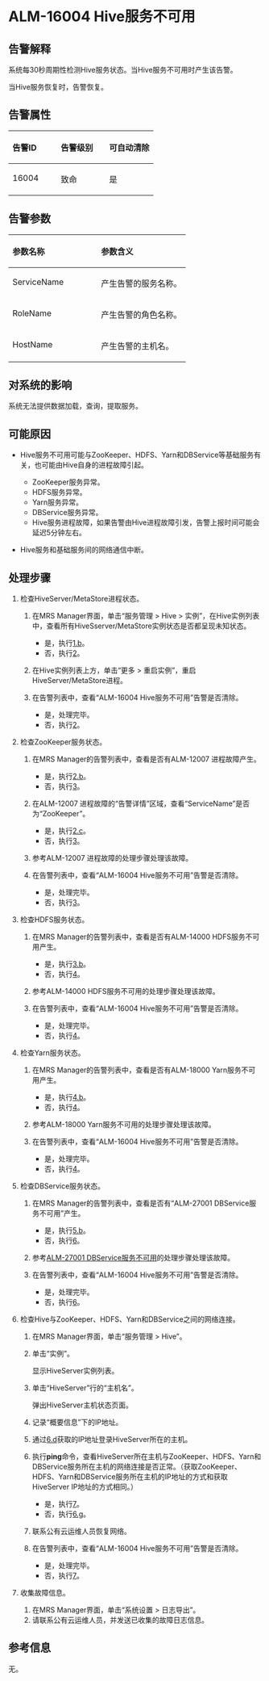 # ALM-16004 Hive服务不可用<a name="ZH-CN_TOPIC_0093195061"></a>

## 告警解释<a name="zh-cn_topic_0035998735_section28799665"></a>

系统每30秒周期性检测Hive服务状态。当Hive服务不可用时产生该告警。

当Hive服务恢复时，告警恢复。

## 告警属性<a name="zh-cn_topic_0035998735_section57870399"></a>

<a name="zh-cn_topic_0035998735_table22774600"></a>
<table><thead align="left"><tr id="zh-cn_topic_0035998735_row4640007"><th class="cellrowborder" valign="top" width="33.33333333333333%" id="mcps1.1.4.1.1"><p id="zh-cn_topic_0035998735_p40296320"><a name="zh-cn_topic_0035998735_p40296320"></a><a name="zh-cn_topic_0035998735_p40296320"></a>告警ID</p>
</th>
<th class="cellrowborder" valign="top" width="33.33333333333333%" id="mcps1.1.4.1.2"><p id="zh-cn_topic_0035998735_p42776493"><a name="zh-cn_topic_0035998735_p42776493"></a><a name="zh-cn_topic_0035998735_p42776493"></a>告警级别</p>
</th>
<th class="cellrowborder" valign="top" width="33.33333333333333%" id="mcps1.1.4.1.3"><p id="zh-cn_topic_0035998735_p42343927"><a name="zh-cn_topic_0035998735_p42343927"></a><a name="zh-cn_topic_0035998735_p42343927"></a>可自动清除</p>
</th>
</tr>
</thead>
<tbody><tr id="zh-cn_topic_0035998735_row7306053"><td class="cellrowborder" valign="top" width="33.33333333333333%" headers="mcps1.1.4.1.1 "><p id="zh-cn_topic_0035998735_p54919424"><a name="zh-cn_topic_0035998735_p54919424"></a><a name="zh-cn_topic_0035998735_p54919424"></a>16004</p>
</td>
<td class="cellrowborder" valign="top" width="33.33333333333333%" headers="mcps1.1.4.1.2 "><p id="zh-cn_topic_0035998735_p19288335"><a name="zh-cn_topic_0035998735_p19288335"></a><a name="zh-cn_topic_0035998735_p19288335"></a>致命</p>
</td>
<td class="cellrowborder" valign="top" width="33.33333333333333%" headers="mcps1.1.4.1.3 "><p id="zh-cn_topic_0035998735_p18851291"><a name="zh-cn_topic_0035998735_p18851291"></a><a name="zh-cn_topic_0035998735_p18851291"></a>是</p>
</td>
</tr>
</tbody>
</table>

## 告警参数<a name="zh-cn_topic_0035998735_section51071544"></a>

<a name="zh-cn_topic_0035998735_table50559563"></a>
<table><thead align="left"><tr id="zh-cn_topic_0035998735_row19612160"><th class="cellrowborder" valign="top" width="50%" id="mcps1.1.3.1.1"><p id="zh-cn_topic_0035998735_p45081147"><a name="zh-cn_topic_0035998735_p45081147"></a><a name="zh-cn_topic_0035998735_p45081147"></a>参数名称</p>
</th>
<th class="cellrowborder" valign="top" width="50%" id="mcps1.1.3.1.2"><p id="zh-cn_topic_0035998735_p27694303"><a name="zh-cn_topic_0035998735_p27694303"></a><a name="zh-cn_topic_0035998735_p27694303"></a>参数含义</p>
</th>
</tr>
</thead>
<tbody><tr id="zh-cn_topic_0035998735_row28646034"><td class="cellrowborder" valign="top" width="50%" headers="mcps1.1.3.1.1 "><p id="zh-cn_topic_0035998735_p38627455"><a name="zh-cn_topic_0035998735_p38627455"></a><a name="zh-cn_topic_0035998735_p38627455"></a>ServiceName</p>
</td>
<td class="cellrowborder" valign="top" width="50%" headers="mcps1.1.3.1.2 "><p id="zh-cn_topic_0035998735_p41816140"><a name="zh-cn_topic_0035998735_p41816140"></a><a name="zh-cn_topic_0035998735_p41816140"></a>产生告警的服务名称。</p>
</td>
</tr>
<tr id="zh-cn_topic_0035998735_row40800942"><td class="cellrowborder" valign="top" width="50%" headers="mcps1.1.3.1.1 "><p id="zh-cn_topic_0035998735_p16541999"><a name="zh-cn_topic_0035998735_p16541999"></a><a name="zh-cn_topic_0035998735_p16541999"></a>RoleName</p>
</td>
<td class="cellrowborder" valign="top" width="50%" headers="mcps1.1.3.1.2 "><p id="zh-cn_topic_0035998735_p64833508"><a name="zh-cn_topic_0035998735_p64833508"></a><a name="zh-cn_topic_0035998735_p64833508"></a>产生告警的角色名称。</p>
</td>
</tr>
<tr id="zh-cn_topic_0035998735_row46630661"><td class="cellrowborder" valign="top" width="50%" headers="mcps1.1.3.1.1 "><p id="zh-cn_topic_0035998735_p18987236"><a name="zh-cn_topic_0035998735_p18987236"></a><a name="zh-cn_topic_0035998735_p18987236"></a>HostName</p>
</td>
<td class="cellrowborder" valign="top" width="50%" headers="mcps1.1.3.1.2 "><p id="zh-cn_topic_0035998735_p61571180"><a name="zh-cn_topic_0035998735_p61571180"></a><a name="zh-cn_topic_0035998735_p61571180"></a>产生告警的主机名。</p>
</td>
</tr>
</tbody>
</table>

## 对系统的影响<a name="zh-cn_topic_0035998735_section56990719"></a>

系统无法提供数据加载，查询，提取服务。

## 可能原因<a name="zh-cn_topic_0035998735_section43154428"></a>

-   Hive服务不可用可能与ZooKeeper、HDFS、Yarn和DBService等基础服务有关，也可能由Hive自身的进程故障引起。
    -   ZooKeeper服务异常。
    -   HDFS服务异常。
    -   Yarn服务异常。
    -   DBService服务异常。
    -   Hive服务进程故障，如果告警由Hive进程故障引发，告警上报时间可能会延迟5分钟左右。

-   Hive服务和基础服务间的网络通信中断。

## 处理步骤<a name="zh-cn_topic_0035998735_section52845536"></a>

1.  检查HiveServer/MetaStore进程状态。
    1.  在MRS Manager界面，单击“服务管理 \> Hive \> 实例”，在Hive实例列表中，查看所有HiveSserver/MetaStore实例状态是否都呈现未知状态。
        -   是，执行[1.b](#zh-cn_topic_0035998735_li15736882153452)。
        -   否，执行[2](#zh-cn_topic_0035998735_li63276134153458)。

    2.  <a name="zh-cn_topic_0035998735_li15736882153452"></a>在Hive实例列表上方，单击“更多 \> 重启实例”，重启HiveServer/MetaStore进程。
    3.  在告警列表中，查看“ALM-16004 Hive服务不可用”告警是否清除。
        -   是，处理完毕。
        -   否，执行[2](#zh-cn_topic_0035998735_li63276134153458)。


2.  <a name="zh-cn_topic_0035998735_li63276134153458"></a>检查ZooKeeper服务状态。
    1.  在MRS Manager的告警列表中，查看是否有ALM-12007 进程故障产生。
        -   是，执行[2.b](#zh-cn_topic_0035998735_li17867059153452)。
        -   否，执行[3](#zh-cn_topic_0035998735_li315441715352)。

    2.  <a name="zh-cn_topic_0035998735_li17867059153452"></a>在ALM-12007 进程故障的“告警详情”区域，查看“ServiceName”是否为“ZooKeeper”。
        -   是，执行[2.c](#zh-cn_topic_0035998735_li26585804153452)。
        -   否，执行[3](#zh-cn_topic_0035998735_li315441715352)。

    3.  <a name="zh-cn_topic_0035998735_li26585804153452"></a>参考ALM-12007 进程故障的处理步骤处理该故障。
    4.  在告警列表中，查看“ALM-16004 Hive服务不可用”告警是否清除。
        -   是，处理完毕。
        -   否，执行[3](#zh-cn_topic_0035998735_li315441715352)。


3.  <a name="zh-cn_topic_0035998735_li315441715352"></a>检查HDFS服务状态。
    1.  在MRS Manager的告警列表中，查看是否有ALM-14000 HDFS服务不可用产生。
        -   是，执行[3.b](#zh-cn_topic_0035998735_li2196200153452)。
        -   否，执行[4](#zh-cn_topic_0035998735_li3789476315357)。

    2.  <a name="zh-cn_topic_0035998735_li2196200153452"></a>参考ALM-14000 HDFS服务不可用的处理步骤处理该故障。
    3.  在告警列表中，查看“ALM-16004 Hive服务不可用”告警是否清除。
        -   是，处理完毕。
        -   否，执行[4](#zh-cn_topic_0035998735_li3789476315357)。


4.  <a name="zh-cn_topic_0035998735_li3789476315357"></a>检查Yarn服务状态。
    1.  在MRS Manager的告警列表中，查看是否有ALM-18000 Yarn服务不可用产生。
        -   是，执行[4.b](#zh-cn_topic_0035998735_li64260695153452)。
        -   否，执行[4](#zh-cn_topic_0035998735_li3789476315357)。

    2.  <a name="zh-cn_topic_0035998735_li64260695153452"></a>参考ALM-18000 Yarn服务不可用的处理步骤处理该故障。
    3.  在告警列表中，查看“ALM-16004 Hive服务不可用”告警是否清除。
        -   是，处理完毕。
        -   否，执行[4](#zh-cn_topic_0035998735_li3789476315357)。


5.  检查DBService服务状态。
    1.  在MRS Manager的告警列表中，查看是否有“ALM-27001 DBService服务不可用”产生。
        -   是，执行[5.b](#zh-cn_topic_0035998735_li19704975153452)。
        -   否，执行[6](#zh-cn_topic_0035998735_li23165657153517)。

    2.  <a name="zh-cn_topic_0035998735_li19704975153452"></a>参考[ALM-27001 DBService服务不可用](ALM-27001-DBService服务不可用.md#ZH-CN_TOPIC_0093195071)的处理步骤处理该故障。
    3.  在告警列表中，查看“ALM-16004 Hive服务不可用”告警是否清除。
        -   是，处理完毕。
        -   否，执行[6](#zh-cn_topic_0035998735_li23165657153517)。


6.  <a name="zh-cn_topic_0035998735_li23165657153517"></a>检查Hive与ZooKeeper、HDFS、Yarn和DBService之间的网络连接。
    1.  在MRS Manager界面，单击“服务管理 \> Hive”。
    2.  单击“实例”。

        显示HiveServer实例列表。

    3.  单击“HiveServer”行的“主机名”。

        弹出HiveServer主机状态页面。

    4.  <a name="zh-cn_topic_0035998735_li39788839153452"></a>记录“概要信息”下的IP地址。
    5.  通过[6.d](#zh-cn_topic_0035998735_li39788839153452)获取的IP地址登录HiveServer所在的主机。
    6.  执行**ping**命令，查看HiveServer所在主机与ZooKeeper、HDFS、Yarn和DBService服务所在主机的网络连接是否正常。（获取ZooKeeper、HDFS、Yarn和DBService服务所在主机的IP地址的方式和获取HiveServer IP地址的方式相同。）
        -   是，执行[7](#zh-cn_topic_0035998735_li27995708153452)。
        -   否，执行[6.g](#zh-cn_topic_0035998735_li44761520153452)。

    7.  <a name="zh-cn_topic_0035998735_li44761520153452"></a>联系公有云运维人员恢复网络。
    8.  在告警列表中，查看“ALM-16004 Hive服务不可用”告警是否清除。
        -   是，处理完毕。
        -   否，执行[7](#zh-cn_topic_0035998735_li27995708153452)。


7.  <a name="zh-cn_topic_0035998735_li27995708153452"></a>收集故障信息。
    1.  在MRS Manager界面，单击“系统设置 \> 日志导出”。
    2.  请联系公有云运维人员，并发送已收集的故障日志信息。


## 参考信息<a name="zh-cn_topic_0035998735_section5847780"></a>

无。

